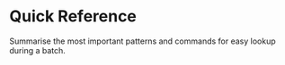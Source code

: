 ﻿# Quick Reference

Summarise the most important patterns and commands for easy lookup during a batch.
